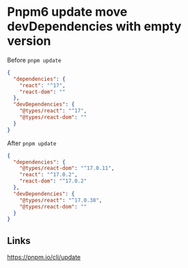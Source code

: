 # Pnpm6 update move devDependencies with empty version

Before `pnpm update`

```json
{
  "dependencies": {
    "react": "^17",
    "react-dom": ""
  },
  "devDependencies": {
    "@types/react": "^17",
    "@types/react-dom": ""
  }
}
```

After `pnpm update`

```json
{
  "dependencies": {
    "@types/react-dom": "^17.0.11",
    "react": "^17.0.2",
    "react-dom": "^17.0.2"
  },
  "devDependencies": {
    "@types/react": "^17.0.38",
    "@types/react-dom": ""
  }
}
```

## Links

https://pnpm.io/cli/update
